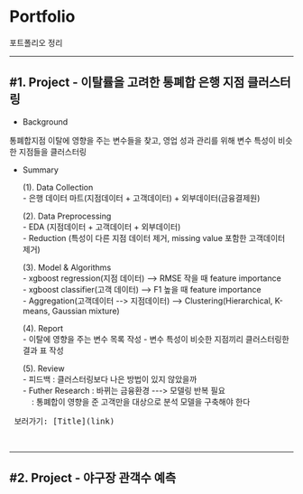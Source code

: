 Portfolio
================
포트폴리오 정리

***
<h2> #1. Project - 이탈률을 고려한 통폐합 은행 지점 클러스터링 </h2> 

- Background 
 <p>통폐합지점 이탈에 영향을 주는 변수들을 찾고, 영업 성과 관리를 위해 변수 특성이 비슷한 지점들을 클러스터링</p>

- Summary
	<p>(1). Data Collection <br/>
		- 은행 데이터 마트(지점데이터 + 고객데이터) + 외부데이터(금융결제원)</p>
	<p>(2). Data Preprocessing <br/>
		- EDA (지점데이터 + 고객데이터 + 외부데이터) <br/>
		- Reduction (특성이 다른 지점 데이터  제거, missing value 포함한 고객데이터 제거)</p>
	<p>(3). Model & Algorithms <br/>
		- xgboost regression(지점 데이터) --> RMSE 작을 때 feature importance <br/>
		- xgboost classifier(고객 데이터) --> F1 높을 때 feature importance<br/>
		- Aggregation(고객데이터 --> 지점데이터) --> Clustering(Hierarchical, K-means, Gaussian mixture)</p>
	<p>(4). Report <br/>
		- 이탈에 영향을 주는 변수 목록 작성
		- 변수 특성이 비슷한 지점끼리 클러스터링한 결과 표 작성
	<p>(5). Review <br/>
		- 피드백 : 클러스터링보다 나은 방법이 있지 않았을까<br/>
		- Futher Research : 바뀌는 금융환경 ---> 모델링 반복 필요<br/>
		&nbsp;     &nbsp; : 통폐합이 영향을 준 고객만을 대상으로 분석 모델을 구축해야 한다

<pre> 보러가기: [Title](link) </pre>
      
***
<h2> #2. Project - 야구장 관객수 예측 </h2> 



